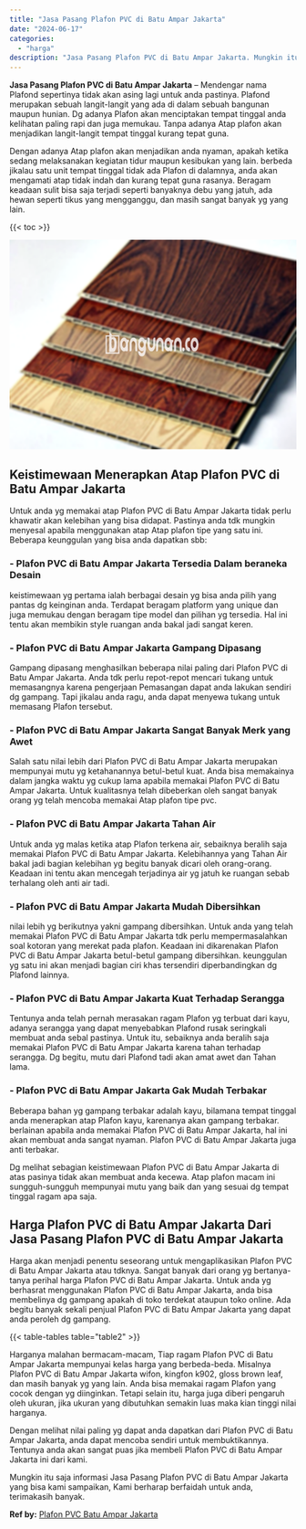 ```yaml
---
title: "Jasa Pasang Plafon PVC di Batu Ampar Jakarta"
date: "2024-06-17"
categories: 
  - "harga"
description: "Jasa Pasang Plafon PVC di Batu Ampar Jakarta. Mungkin itu saja informasi Jasa Pasang Plafon PVC di Batu Ampar Jakarta yang bisa kami sampaikan, Kami berharap..."
---
```


**Jasa Pasang Plafon PVC di Batu Ampar Jakarta** – Mendengar nama Plafond sepertinya tidak akan asing lagi untuk anda pastinya. Plafond merupakan sebuah langit-langit yang ada di dalam sebuah bangunan maupun hunian. Dg adanya Plafon akan menciptakan tempat tinggal anda kelihatan paling rapi dan juga memukau. Tanpa adanya Atap plafon akan menjadikan langit-langit tempat tinggal kurang tepat guna.

Dengan adanya Atap plafon akan menjadikan anda nyaman, apakah ketika sedang melaksanakan kegiatan tidur maupun kesibukan yang lain. berbeda jikalau satu unit tempat tinggal tidak ada Plafon di dalamnya, anda akan mengamati atap tidak indah dan kurang tepat guna rasanya. Beragam keadaan sulit bisa saja terjadi seperti banyaknya debu yang jatuh, ada hewan seperti tikus yang mengganggu, dan masih sangat banyak yg yang lain.

{{< toc >}}

![Jasa Pasang Plafon PVC di Batu Ampar Jakarta](/images/flafond-pvc-murah04.png)

## Keistimewaan Menerapkan Atap Plafon PVC di Batu Ampar Jakarta

Untuk anda yg memakai atap Plafon PVC di Batu Ampar Jakarta tidak perlu khawatir akan kelebihan yang bisa didapat. Pastinya anda tdk mungkin menyesal apabila menggunakan atap Atap plafon tipe yang satu ini. Beberapa keunggulan yang bisa anda dapatkan sbb:

### \- Plafon PVC di Batu Ampar Jakarta Tersedia Dalam beraneka Desain

keistimewaan yg pertama ialah berbagai desain yg bisa anda pilih yang pantas dg keinginan anda. Terdapat beragam platform yang unique dan juga memukau dengan beragam tipe model dan pilihan yg tersedia. Hal ini tentu akan membikin style ruangan anda bakal jadi sangat keren.

### \- Plafon PVC di Batu Ampar Jakarta Gampang Dipasang

Gampang dipasang menghasilkan beberapa nilai paling dari Plafon PVC di Batu Ampar Jakarta. Anda tdk perlu repot-repot mencari tukang untuk memasangnya karena pengerjaan Pemasangan dapat anda lakukan sendiri dg gampang. Tapi jikalau anda ragu, anda dapat menyewa tukang untuk memasang Plafon tersebut.

### \- Plafon PVC di Batu Ampar Jakarta Sangat Banyak Merk yang Awet

Salah satu nilai lebih dari Plafon PVC di Batu Ampar Jakarta merupakan mempunyai mutu yg ketahanannya betul-betul kuat. Anda bisa memakainya dalam jangka waktu yg cukup lama apabila memakai Plafon PVC di Batu Ampar Jakarta. Untuk kualitasnya telah dibeberkan oleh sangat banyak orang yg telah mencoba memakai Atap plafon tipe pvc.

### \- Plafon PVC di Batu Ampar Jakarta Tahan Air

Untuk anda yg malas ketika atap Plafon terkena air, sebaiknya beralih saja memakai Plafon PVC di Batu Ampar Jakarta. Kelebihannya yang Tahan Air bakal jadi bagian kelebihan yg begitu banyak dicari oleh orang-orang. Keadaan ini tentu akan mencegah terjadinya air yg jatuh ke ruangan sebab terhalang oleh anti air tadi.

### \- Plafon PVC di Batu Ampar Jakarta Mudah Dibersihkan

nilai lebih yg berikutnya yakni gampang dibersihkan. Untuk anda yang telah memakai Plafon PVC di Batu Ampar Jakarta tdk perlu mempermasalahkan soal kotoran yang merekat pada plafon. Keadaan ini dikarenakan Plafon PVC di Batu Ampar Jakarta betul-betul gampang dibersihkan. keunggulan yg satu ini akan menjadi bagian ciri khas tersendiri diperbandingkan dg Plafond lainnya.

### \- Plafon PVC di Batu Ampar Jakarta Kuat Terhadap Serangga

Tentunya anda telah pernah merasakan ragam Plafon yg terbuat dari kayu, adanya serangga yang dapat menyebabkan Plafond rusak seringkali membuat anda sebal pastinya. Untuk itu, sebaiknya anda beralih saja memakai Plafon PVC di Batu Ampar Jakarta karena tahan terhadap serangga. Dg begitu, mutu dari Plafond tadi akan amat awet dan Tahan lama.

### \- Plafon PVC di Batu Ampar Jakarta Gak Mudah Terbakar

Beberapa bahan yg gampang terbakar adalah kayu, bilamana tempat tinggal anda menerapkan atap Plafon kayu, karenanya akan gampang terbakar. berlainan apabila anda memakai Plafon PVC di Batu Ampar Jakarta, hal ini akan membuat anda sangat nyaman. Plafon PVC di Batu Ampar Jakarta juga anti terbakar.

Dg melihat sebagian keistimewaan Plafon PVC di Batu Ampar Jakarta di atas pasinya tidak akan membuat anda kecewa. Atap plafon macam ini sungguh-sungguh mempunyai mutu yang baik dan yang sesuai dg tempat tinggal ragam apa saja.

## Harga Plafon PVC di Batu Ampar Jakarta Dari Jasa Pasang Plafon PVC di Batu Ampar Jakarta

Harga akan menjadi penentu seseorang untuk mengaplikasikan Plafon PVC di Batu Ampar Jakarta atau tdknya. Sangat banyak dari orang yg bertanya-tanya perihal harga Plafon PVC di Batu Ampar Jakarta. Untuk anda yg berhasrat menggunakan Plafon PVC di Batu Ampar Jakarta, anda bisa membelinya dg gampang apakah di toko terdekat ataupun toko online. Ada begitu banyak sekali penjual Plafon PVC di Batu Ampar Jakarta yang dapat anda peroleh dg gampang.

{{< table-tables table="table2" >}}

Harganya malahan bermacam-macam, Tiap ragam Plafon PVC di Batu Ampar Jakarta mempunyai kelas harga yang berbeda-beda. Misalnya Plafon PVC di Batu Ampar Jakarta wifon, kingfon k902, gloss brown leaf, dan masih banyak yg yang lain. Anda bisa memakai ragam Plafon yang cocok dengan yg diinginkan. Tetapi selain itu, harga juga diberi pengaruh oleh ukuran, jika ukuran yang dibutuhkan semakin luas maka kian tinggi nilai harganya.

Dengan melihat nilai paling yg dapat anda dapatkan dari Plafon PVC di Batu Ampar Jakarta, anda dapat mencoba sendiri untuk membuktikannya. Tentunya anda akan sangat puas jika membeli Plafon PVC di Batu Ampar Jakarta ini dari kami.

Mungkin itu saja informasi Jasa Pasang Plafon PVC di Batu Ampar Jakarta yang bisa kami sampaikan, Kami berharap berfaidah untuk anda, terimakasih banyak.

**Ref by:** [Plafon PVC Batu Ampar Jakarta](https://id.wikipedia.org/wiki/Plafon)
